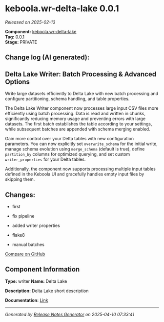 #  keboola.wr-delta-lake 0.0.1

_Released on 2025-02-13_

**Component:** [keboola.wr-delta-lake](https://github.com/keboola/component-delta-lake)  
**Tag:** [0.0.1](https://github.com/keboola/component-delta-lake/releases/tag/0.0.1)  
**Stage:** PRIVATE


## Change log (AI generated):
## Delta Lake Writer: Batch Processing & Advanced Options
Write large datasets efficiently to Delta Lake with new batch processing and configure partitioning, schema handling, and table properties.

The Delta Lake Writer component now processes large input CSV files more efficiently using batch processing. Data is read and written in chunks, significantly reducing memory usage and preventing errors with large datasets. The first batch establishes the table according to your settings, while subsequent batches are appended with schema merging enabled.

Gain more control over your Delta tables with new configuration parameters. You can now explicitly set `overwrite_schema` for the initial write, manage schema evolution using `merge_schema` (default is true), define `partition_by` columns for optimized querying, and set custom `writer_properties` for your Delta tables.

Additionally, the component now supports processing multiple input tables defined in the Keboola UI and gracefully handles empty input files by skipping them.



## Changes:



- first 






- fix pipeline 




- added writer properties 




- flake8 




- manual batches 



[Compare on GitHub](https://github.com/keboola/component-delta-lake/compare/initial...0.0.1)



## Component Information
**Type:** writer
**Name:** Delta Lake

**Description:** Delta Lake short description


**Documentation:** [Link](https://github.com/keboola/component-delta-lake.git/blob/master/README.md)



---
_Generated by [Release Notes Generator](https://github.com/keboola/release-notes-generator)
on 2025-04-10 07:33:41_